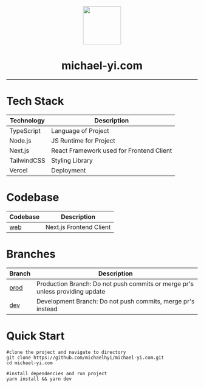 <div align="center"><img src="https://www.michael-yi.com/Michael.png" width="100" height="100" /><h1>michael-yi.com</h1></div>
<hr/>

<h1>Tech Stack</h1>

| Technology  | Description                              |
| ----------- | ---------------------------------------- |
| TypeScript  | Language of Project                      |
| Node.js     | JS Runtime for Project                   |
| Next.js     | React Framework used for Frontend Client |
| TailwindCSS | Styling Library                          |
| Vercel      | Deployment                               |

<h1>Codebase</h1>

| Codebase                                                          | Description             |
| ----------------------------------------------------------------- | ----------------------- |
| [web](https://github.com/michaelhyi/michael-yi.com/tree/prod/web) | Next.js Frontend Client |

<h1>Branches</h1>

| Branch                                                         | Description                                                                  |
| -------------------------------------------------------------- | ---------------------------------------------------------------------------- |
| [prod](https://github.com/michaelhyi/michael-yi.com/tree/prod) | Production Branch: Do not push commits or merge pr's unless providing update |
| [dev](https://github.com/michaelhyi/michael-yi.com/tree/dev)   | Development Branch: Do not push commits, merge pr's instead                  |

<h1>Quick Start</h1>

```shell
#clone the project and navigate to directory
git clone https://github.com/michaelhyi/michael-yi.com.git
cd michael-yi.com

#install dependencies and run project
yarn install && yarn dev
```
